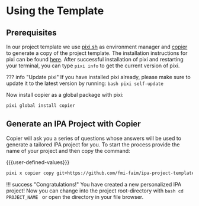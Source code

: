 # Using the Template

## Prerequisites
In our project template we use [pixi.sh](https://pixi.sh) as environment manager and [copier](https://copier.readthedocs.io/en/stable/) to generate a copy of the project template. The installation instructions for pixi can be found [here](https://pixi.sh/latest/#installation).
After successful installation of pixi and restarting your terminal, you can type `pixi info` to get the current version of pixi.

??? info "Update pixi"
    If you have installed pixi already, please make sure to update it to the latest version by running:
    ```bash
    pixi self-update
    ```

Now install copier as a global package with pixi:
```bash
pixi global install copier
```

## Generate an IPA Project with Copier
Copier will ask you a series of questions whose answers will be used to generate a tailored IPA project for you. To start the process provide the name of your project and then copy the command:

{{{user-defined-values}}}

```bash
pixi x copier copy git+https://github.com/fmi-faim/ipa-project-template PROJECT_NAME
```

!!! success "Congratulations!"
    You have created a new personalized IPA project! Now you can change into the project root-directory with
    ```bash
    cd PROJECT_NAME
    ```
    or open the directory in your file browser.
